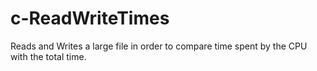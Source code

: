 # c-ReadWriteTimes
Reads and Writes a large file in order to compare time spent by the CPU with the total time.
